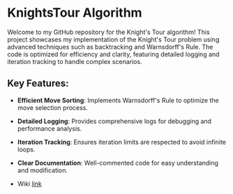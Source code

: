 # KnightsTour Algorithm

Welcome to my GitHub repository for the Knight's Tour algorithm! This project showcases my implementation of the Knight's Tour problem using advanced techniques such as backtracking and Warnsdorff's Rule. The code is optimized for efficiency and clarity, featuring detailed logging and iteration tracking to handle complex scenarios.

## Key Features:
- **Efficient Move Sorting**: Implements Warnsdorff's Rule to optimize the move selection process.
- **Detailed Logging**: Provides comprehensive logs for debugging and performance analysis.
- **Iteration Tracking**: Ensures iteration limits are respected to avoid infinite loops.
- **Clear Documentation**: Well-commented code for easy understanding and modification.

- Wiki [link](https://en.wikipedia.org/wiki/Knight%27s_tour)
